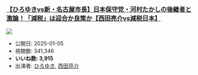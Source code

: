 ### [【ひろゆきvs新・名古屋市長】日本保守党・河村たかしの後継者と激論！「減税」は迎合か良策か【西田亮介vs減税日本】](https://www.youtube.com/watch?v=GnN4uTHqBEQ)
[![](https://img.youtube.com/vi/GnN4uTHqBEQ/sddefault.jpg)](https://www.youtube.com/watch?v=GnN4uTHqBEQ)
-   公開日: 2025-01-05
-   視聴数: 341,346
-   **いいね数: 3,915**
-   出演者: [ひろゆき](/rehacq_fan/people/ひろゆき "wikilink"), [西田亮介](/rehacq_fan/people/西田亮介 "wikilink")
